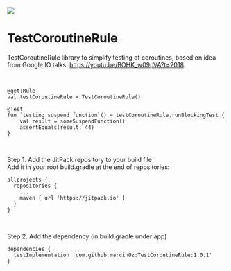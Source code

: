 [![](https://jitpack.io/v/marcinOz/TestCoroutineRule.svg)](https://jitpack.io/#marcinOz/TestCoroutineRule)

# TestCoroutineRule
TestCoroutineRule library to simplify testing of coroutines,
based on idea from Google IO talks: https://youtu.be/BOHK_w09pVA?t=2018.

<br />

```
@get:Rule
val testCoroutineRule = TestCoroutineRule()

@Test
fun `testing suspend function`() = testCoroutineRule.runBlockingTest {
    val result = someSuspendFunction()
    assertEquals(result, 44)
}
```

<br />

Step 1. Add the JitPack repository to your build file <br />
Add it in your root build.gradle at the end of repositories:
```
allprojects {
  repositories {
    ...
    maven { url 'https://jitpack.io' }
  }
}
  ```
<br />

Step 2. Add the dependency (in build.gradle under app)

```
dependencies {
  testImplementation 'com.github.marcinOz:TestCoroutineRule:1.0.1'
}
```
